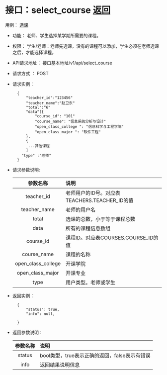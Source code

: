 # 接口：select_course [返回](../README.md)
用例： [选课](../用例/选课.md)

- 功能：
    老师、学生选择某学期所需要的课程。
    
- 权限：
    学生/老师：老师先选课，没有的课程可以添加，学生必须在老师选课之后，才能选择课程。    
    
- API请求地址： 
    接口基本地址/v1/api/select_course

- 请求方式 ：
    POST

- 请求实例：

        {
            "teacher_id":"123456"
            "teacher_name":"赵卫东"
            "total":"6"
            "data"[{
                "course_id": "101"
                "course_name": "信息系统分析与设计"
                "open_class_college ": "信息科学与工程学院"
                "open_class_major ": "软件工程"
            },
            {
             ...其他课程
            ]
          "type" :"老师"
        }
        
- 请求参数说明:        

  |参数名称|说明|
  |:---------:|:--------------------------------------------------------|      
  |teacher_id|老师用户的ID号。对应表TEACHERS.TEACHER_ID的值|
  |teacher_name|老师的用户名| 
  |total|选课的总数，小于等于课程总数|
  |data|所有的课程信息数组|
  |course_id|课程ID。对应表COURSES.COURSE_ID的值|
  |course_name|课程的名称|
  |open_class_college|开课学院|
  |open_class_major |开课专业|
  |type|用户类型。老师或学生|
  
- 返回实例：

        {         
            "status": true,
            "info": null,    

        }
 
- 返回参数说明： 
 
  |参数名称|说明|
  |:---------:|:--------------------------------------------------------|      
  |status|bool类型，true表示正确的返回，false表示有错误|
  |info|返回结果说明信息|
